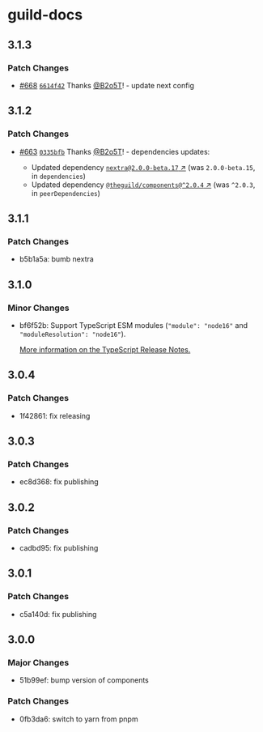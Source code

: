 # guild-docs

## 3.1.3

### Patch Changes

- [#668](https://github.com/the-guild-org/the-guild-docs/pull/668) [`6614f42`](https://github.com/the-guild-org/the-guild-docs/commit/6614f42b42cd555a630cd24b5a534990a4664258) Thanks [@B2o5T](https://github.com/B2o5T)! - update next config

## 3.1.2

### Patch Changes

- [#663](https://github.com/the-guild-org/the-guild-docs/pull/663) [`0335bfb`](https://github.com/the-guild-org/the-guild-docs/commit/0335bfb8dbd8eaf87b86a3eec2ab74536fea455d) Thanks [@B2o5T](https://github.com/B2o5T)! - dependencies updates:

  - Updated dependency [`nextra@2.0.0-beta.17` ↗︎](https://www.npmjs.com/package/nextra/v/2.0.0-beta.17) (was `2.0.0-beta.15`, in `dependencies`)
  - Updated dependency [`@theguild/components@^2.0.4` ↗︎](https://www.npmjs.com/package/@theguild/components/v/^2.0.4) (was `^2.0.3`, in `peerDependencies`)

## 3.1.1

### Patch Changes

- b5b1a5a: bumb nextra

## 3.1.0

### Minor Changes

- bf6f52b: Support TypeScript ESM modules (`"module": "node16"` and `"moduleResolution": "node16"`).

  [More information on the TypeScript Release Notes.](https://devblogs.microsoft.com/typescript/announcing-typescript-4-7/#ecmascript-module-support-in-node-js)

## 3.0.4

### Patch Changes

- 1f42861: fix releasing

## 3.0.3

### Patch Changes

- ec8d368: fix publishing

## 3.0.2

### Patch Changes

- cadbd95: fix publishing

## 3.0.1

### Patch Changes

- c5a140d: fix publishing

## 3.0.0

### Major Changes

- 51b99ef: bump version of components

### Patch Changes

- 0fb3da6: switch to yarn from pnpm
